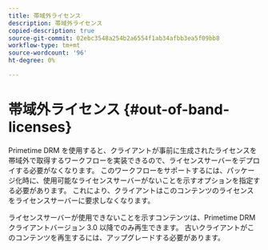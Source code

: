 ```yaml
---
title: 帯域外ライセンス
description: 帯域外ライセンス
copied-description: true
source-git-commit: 02ebc3548a254b2a6554f1ab34afbb3ea5f09bb8
workflow-type: tm+mt
source-wordcount: '96'
ht-degree: 0%

---
```


# 帯域外ライセンス {#out-of-band-licenses}

Primetime DRM を使用すると、クライアントが事前に生成されたライセンスを帯域外で取得するワークフローを実装できるので、ライセンスサーバーをデプロイする必要がなくなります。 このワークフローをサポートするには、パッケージ化時に、使用可能なライセンスサーバーがないことを示すオプションを指定する必要があります。 これにより、クライアントはこのコンテンツのライセンスをライセンスサーバーに要求しなくなります。

ライセンスサーバーが使用できないことを示すコンテンツは、Primetime DRM クライアントバージョン 3.0 以降でのみ再生できます。 古いクライアントがこのコンテンツを再生するには、アップグレードする必要があります。
